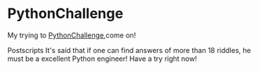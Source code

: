 PythonChallenge
===============

My trying to <a href='http://www.pythonchallenge.com/'>PythonChallenge</a>,come on!
<p>
Postscripts
It's said that if one can find answers of more than 18 riddles, he must be a excellent Python engineer!
Have a try right now!
</p>
